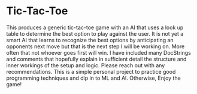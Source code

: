# Tic-Tac-Toe
This produces a generic tic-tac-toe game with an AI that uses a look up table to determine the best option to play against the user. 
It is not yet a smart AI that learns to recognize the best options by anticipating an opponents next move but that is the next step I will be working on. 
More often that not whoever goes first will win. 
I have included many DocStrings and comments that hopefully explain in sufficient detail the structure and inner workings of the setup and logic. 
Please reach out with any recommendations. This is a simple personal project to practice good programming techniques and dip in to ML and AI. 
Otherwise, Enjoy the game!
